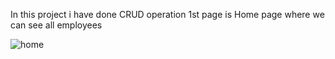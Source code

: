 In this project i have done CRUD operation 
1st page is Home page where we can see all employees

![home](https://github.com/Md-Saif-Uddin/Django_Project/assets/124606366/65a2ac7b-1c90-4a8a-804c-bdd0dfcd093a)
